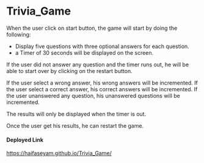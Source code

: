 # Trivia_Game
When the user click on start button, the game will start by doing the following:
- Display five questions with three optional answers for each question. 
- a Timer of 30 seconds will be displayed on the screen.

If the user did not answer any question and the timer runs out, he will be able to start over by clicking on the restart button.

If the user select a wrong answer, his wrong answers will be incremented.
If the user select a correct answer, his correct answers will be incremented.
If the user unanswered any question, his unanswered questions will be incremented.

The results will only be displayed when the timer is out.

Once the user get his results, he can restart the game.

#### Deployed Link
https://haifaseyam.github.io/Trivia_Game/
